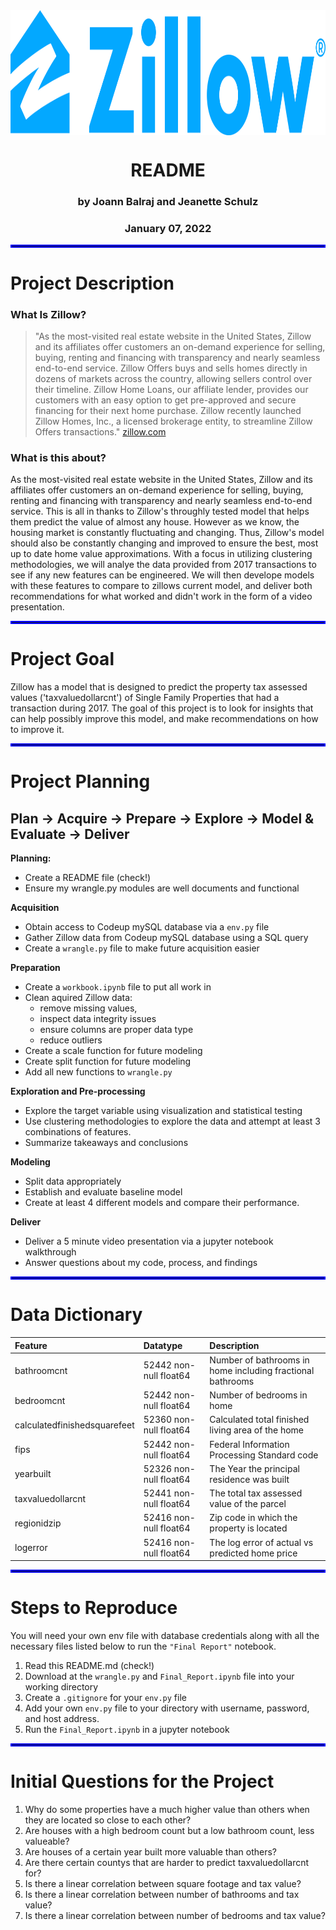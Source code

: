 <div align="center">

<img src="Images/Zillow_Logo.jpeg" alt="Zillow Logo" title="Zillow Logo" width="1000" height="200" align="center"/>
    
# README

### by Joann Balraj and Jeanette Schulz 
### January 07, 2022

</div align="center">
    
<hr style="border:2px solid blue"> </hr>

# Project Description
### What Is Zillow?
> "As the most-visited real estate website in the United States, Zillow and its affiliates offer customers an on-demand experience for selling, buying, renting and financing with transparency and nearly seamless end-to-end service. Zillow Offers buys and sells homes directly in dozens of markets across the country, allowing sellers control over their timeline. Zillow Home Loans, our affiliate lender, provides our customers with an easy option to get pre-approved and secure financing for their next home purchase. Zillow recently launched Zillow Homes, Inc., a licensed brokerage entity, to streamline Zillow Offers transactions."  [zillow.com](https://www.zillow.com/z/corp/about/)
### What is this about?
As the most-visited real estate website in the United States, Zillow and its affiliates offer customers an on-demand experience for selling, buying, renting and financing with transparency and nearly seamless end-to-end service. This is all in thanks to Zillow's throughly tested model that helps them predict the value of almost any house. However as we know, the housing market is constantly fluctuating and changing. Thus, Zillow's model should also be constantly changing and improved to ensure the best, most up to date home value approximations. With a focus in utilizing clustering methodologies, we will analye the data provided from 2017 transactions to see if any new features can be engineered. We will then develope models with these features to compare to zillows current model, and deliver both recommendations for what worked and didn't work in the form of a video presentation.

<hr style="border:2px solid blue"> </hr>

# Project Goal
Zillow has a model that is designed to predict the property tax assessed values ('taxvaluedollarcnt') of Single Family Properties that had a transaction during 2017. The goal of this project is to look for insights that can help possibly improve this model, and make recommendations on how to improve it. 

<hr style="border:2px solid blue"> </hr>

# Project Planning
## Plan -> Acquire -> Prepare -> Explore -> Model & Evaluate -> Deliver

<b>Planning:</b>  
- Create a README file (check!)
- Ensure my wrangle.py modules are well documents and functional

<b>Acquisition </b>  
- Obtain access to Codeup mySQL database via a `env.py` file
- Gather Zillow data from Codeup mySQL database using a SQL query
- Create a `wrangle.py` file to make future acquisition easier

<b>Preparation</b>  
- Create a `workbook.ipynb` file to put all work in 
- Clean aquired Zillow data:
    - remove missing values, 
    - inspect data integrity issues 
    - ensure columns are proper data type
    - reduce outliers
- Create a scale function for future modeling
- Create split function for future modeling
- Add all new functions to `wrangle.py`

<b>Exploration and Pre-processing</b>  
- Explore the target variable using visualization and statistical testing
- Use clustering methodologies to explore the data and attempt at least 3 combinations of features. 
- Summarize takeaways and conclusions

<b>Modeling</b>  
- Split data appropriately 
- Establish and evaluate baseline model
- Create at least 4 different models and compare their performance. 


<b>Deliver</b>  
- Deliver a 5 minute video presentation via a jupyter notebook walkthrough 
- Answer questions about my code, process, and findings



<hr style="border:2px solid blue"> </hr>

# Data Dictionary

| Feature                       | Datatype                  | Description                                                        |
|:------------------------------|:--------------------------|:-------------------------------------------------------------------|
| bathroomcnt                   | 52442 non-null  float64   | Number of bathrooms in home including fractional bathrooms
| bedroomcnt                    | 52442 non-null  float64   | Number of bedrooms in home 
| calculatedfinishedsquarefeet  | 52360 non-null  float64   | Calculated total finished living area of the home 
| fips                          | 52442 non-null  float64   | Federal Information Processing Standard code 
| yearbuilt                     | 52326 non-null  float64   | The Year the principal residence was built 
| taxvaluedollarcnt             | 52441 non-null  float64   | The total tax assessed value of the parcel
| regionidzip                   | 52416 non-null  float64   | Zip code in which the property is located
| logerror	                    | 52416 non-null  float64   | The log error of actual vs predicted home price

<hr style="border:2px solid blue"> </hr>

# Steps to Reproduce

You will need your own env file with database credentials along with all the necessary files listed below to run the `"Final Report"` notebook.

 1. Read this README.md (check!)
 2. Download at the `wrangle.py` and `Final_Report.ipynb` file into your working directory
 3. Create a `.gitignore` for your `env.py` file
 4. Add your own `env.py` file to your directory with username, password, and host address. 
 5. Run the `Final_Report.ipynb` in a jupyter notebook

<hr style="border:2px solid blue"> </hr>


# Initial Questions for the Project

1. Why do some properties have a much higher value than others when they are located so close to each other?  
2. Are houses with a high bedroom count but a low bathroom count, less valueable?
3. Are houses of a certain year built more valuable than others?
4. Are there certain countys that are harder to predict taxvaluedollarcnt for?
5. Is there a linear correlation between square footage and tax value?
6. Is there a linear correlation between number of bathrooms and tax value?
7. Is there a linear correlation between number of bedrooms and tax value?
